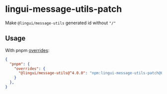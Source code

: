 # lingui-message-utils-patch

Make `@lingui/message-utils` generated id without `"/"`

## Usage

With pnpm [overrides](https://pnpm.io/package_json#pnpmoverrides):

```json
{
  "pnpm": {
    "overrides": {
      "@lingui/message-utils@^4.0.0": "npm:lingui-message-utils-patch@0.0.1-beta.2"
    }
  },
}
```

